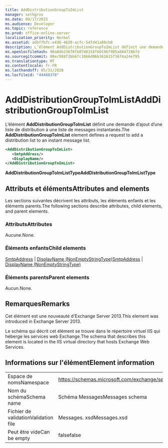 ```yaml
---
title: AddDistributionGroupToImList
manager: sethgros
ms.date: 09/17/2015
ms.audience: Developer
ms.topic: reference
ms.prod: office-online-server
localization_priority: Normal
ms.assetid: adbffbfc-e436-4620-acfc-5dfd41a88cb8
description: L’élément AddDistributionGroupToImList définit une demande d’ajout d’une liste de distribution à une liste de messages instantanés.
ms.openlocfilehash: 90a84b23678fb0740158f601967905a8847286fd
ms.sourcegitcommit: 88ec988f2bb67c1866d06b361615f3674a24e795
ms.translationtype: MT
ms.contentlocale: fr-FR
ms.lasthandoff: 05/31/2020
ms.locfileid: "44460378"
---
```

# <a name="adddistributiongrouptoimlist"></a><span data-ttu-id="9565d-103">AddDistributionGroupToImList</span><span class="sxs-lookup"><span data-stu-id="9565d-103">AddDistributionGroupToImList</span></span>

<span data-ttu-id="9565d-104">L’élément **AddDistributionGroupToImList** définit une demande d’ajout d’une liste de distribution à une liste de messages instantanés.</span><span class="sxs-lookup"><span data-stu-id="9565d-104">The **AddDistributionGroupToImList** element defines a request to add a distribution list to an instant message list.</span></span> 
  
```XML
<AddDistributionGroupToImList>
   <SmtpAddress/>
   <DisplayName/>
</AddDistributionGroupToImList>
```

 <span data-ttu-id="9565d-105">**AddDistributionGroupToImListType**</span><span class="sxs-lookup"><span data-stu-id="9565d-105">**AddDistributionGroupToImListType**</span></span>
## <a name="attributes-and-elements"></a><span data-ttu-id="9565d-106">Attributs et éléments</span><span class="sxs-lookup"><span data-stu-id="9565d-106">Attributes and elements</span></span>

<span data-ttu-id="9565d-107">Les sections suivantes décrivent les attributs, les éléments enfants et les éléments parents.</span><span class="sxs-lookup"><span data-stu-id="9565d-107">The following sections describe attributes, child elements, and parent elements.</span></span>
  
### <a name="attributes"></a><span data-ttu-id="9565d-108">Attributs</span><span class="sxs-lookup"><span data-stu-id="9565d-108">Attributes</span></span>

<span data-ttu-id="9565d-109">Aucune.</span><span class="sxs-lookup"><span data-stu-id="9565d-109">None.</span></span>
  
### <a name="child-elements"></a><span data-ttu-id="9565d-110">Éléments enfants</span><span class="sxs-lookup"><span data-stu-id="9565d-110">Child elements</span></span>

<span data-ttu-id="9565d-111">[SmtpAddress](smtpaddress.md)  |  [DisplayName (NonEmptyStringType)](displayname-nonemptystringtype.md)</span><span class="sxs-lookup"><span data-stu-id="9565d-111">[SmtpAddress](smtpaddress.md) | [DisplayName (NonEmptyStringType)](displayname-nonemptystringtype.md)</span></span>
  
### <a name="parent-elements"></a><span data-ttu-id="9565d-112">Éléments parents</span><span class="sxs-lookup"><span data-stu-id="9565d-112">Parent elements</span></span>

<span data-ttu-id="9565d-113">Aucun.</span><span class="sxs-lookup"><span data-stu-id="9565d-113">None.</span></span>
  
## <a name="remarks"></a><span data-ttu-id="9565d-114">Remarques</span><span class="sxs-lookup"><span data-stu-id="9565d-114">Remarks</span></span>

<span data-ttu-id="9565d-115">Cet élément est une nouveauté d'Exchange Server 2013.</span><span class="sxs-lookup"><span data-stu-id="9565d-115">This element was introduced in Exchange Server 2013.</span></span>
  
<span data-ttu-id="9565d-116">Le schéma qui décrit cet élément se trouve dans le répertoire virtuel IIS qui héberge les services web Exchange.</span><span class="sxs-lookup"><span data-stu-id="9565d-116">The schema that describes this element is located in the IIS virtual directory that hosts Exchange Web Services.</span></span>
  
## <a name="element-information"></a><span data-ttu-id="9565d-117">Informations sur l'élément</span><span class="sxs-lookup"><span data-stu-id="9565d-117">Element information</span></span>

|||
|:-----|:-----|
|<span data-ttu-id="9565d-118">Espace de noms</span><span class="sxs-lookup"><span data-stu-id="9565d-118">Namespace</span></span>  <br/> |https://schemas.microsoft.com/exchange/services/2006/messages  <br/> |
|<span data-ttu-id="9565d-119">Nom du schéma</span><span class="sxs-lookup"><span data-stu-id="9565d-119">Schema name</span></span>  <br/> |<span data-ttu-id="9565d-120">Schéma Messages</span><span class="sxs-lookup"><span data-stu-id="9565d-120">Messages schema</span></span>  <br/> |
|<span data-ttu-id="9565d-121">Fichier de validation</span><span class="sxs-lookup"><span data-stu-id="9565d-121">Validation file</span></span>  <br/> |<span data-ttu-id="9565d-122">Messages. xsd</span><span class="sxs-lookup"><span data-stu-id="9565d-122">Messages.xsd</span></span>  <br/> |
|<span data-ttu-id="9565d-123">Peut être vide</span><span class="sxs-lookup"><span data-stu-id="9565d-123">Can be empty</span></span>  <br/> |<span data-ttu-id="9565d-124">false</span><span class="sxs-lookup"><span data-stu-id="9565d-124">false</span></span>  <br/> |
   

